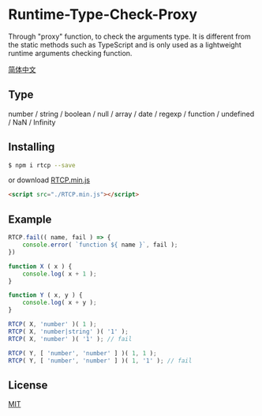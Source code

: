 # Runtime-Type-Check-Proxy

Through "proxy" function, to check the arguments type. It is different from the static methods such as TypeScript and is only used as a lightweight runtime arguments checking function.

[简体中文](./README.zh-CN.md)

## Type

number / string / boolean / null / array / date / regexp / function / undefined / NaN / Infinity

## Installing

```sh
$ npm i rtcp --save
```

or download [RTCP.min.js](https://github.com/yyued/Runtime-Type-Check-Proxy/blob/master/dist/RTCP.min.js)

```html
<script src="./RTCP.min.js"></script>
```

## Example

```js
RTCP.fail(( name, fail ) => {
    console.error( `function ${ name }`, fail );
})

function X ( x ) {
    console.log( x + 1 );
}

function Y ( x, y ) {
    console.log( x + y );
}

RTCP( X, 'number' )( 1 );
RTCP( X, 'number|string' )( '1' );
RTCP( X, 'number' )( '1' ); // fail

RTCP( Y, [ 'number', 'number' ] )( 1, 1 );
RTCP( Y, [ 'number', 'number' ] )( 1, '1' ); // fail
```

## License

[MIT](./LICENSE)
